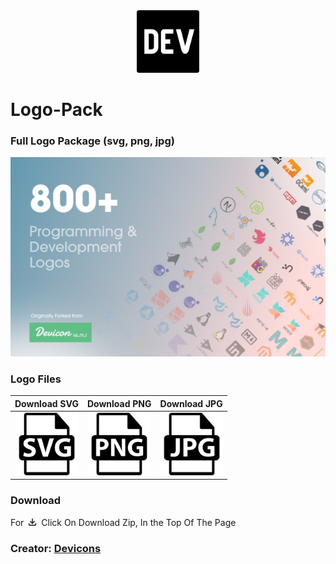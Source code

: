 <div align="center">
<img src="src/dev.png" width="100">
</div>

# Logo-Pack

### Full Logo Package (svg, png, jpg)

<div align="center">
<img src="src/cover.jpg" width="800">
</div>

### Logo Files

<div align="center">

|                                                   Download SVG                                                    |                                                   Download PNG                                                    |                                                   Download JPG                                                    |
|:-----------------------------------------------------------------------------------------------------------------:|:-----------------------------------------------------------------------------------------------------------------:|:-----------------------------------------------------------------------------------------------------------------:|
| <a href="https://github.com/YasinDehfuli/Logo-Pack/tree/master/Logos/svg"><img src="src/svg.png" width="100"></a> | <a href="https://github.com/YasinDehfuli/Logo-Pack/tree/master/Logos/png"><img src="src/png.png" width="100"></a> | <a href="https://github.com/YasinDehfuli/Logo-Pack/tree/master/Logos/jpg"><img src="src/jpg.png" width="100"></a> |

</div>

### Download

For <img src="src/download-icon.png" width="20"> Click On Download Zip, In the Top Of The Page


### Creator: [Devicons](https://github.com/devicons)


